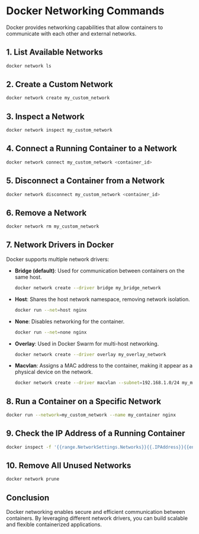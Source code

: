 # Docker Networking Commands

Docker provides networking capabilities that allow containers to communicate with each other and external networks.

## 1. List Available Networks
```sh
docker network ls
```

## 2. Create a Custom Network
```sh
docker network create my_custom_network
```

## 3. Inspect a Network
```sh
docker network inspect my_custom_network
```

## 4. Connect a Running Container to a Network
```sh
docker network connect my_custom_network <container_id>
```

## 5. Disconnect a Container from a Network
```sh
docker network disconnect my_custom_network <container_id>
```

## 6. Remove a Network
```sh
docker network rm my_custom_network
```

## 7. Network Drivers in Docker
Docker supports multiple network drivers:

- **Bridge (default)**: Used for communication between containers on the same host.
  ```sh
  docker network create --driver bridge my_bridge_network
  ```
- **Host**: Shares the host network namespace, removing network isolation.
  ```sh
  docker run --net=host nginx
  ```
- **None**: Disables networking for the container.
  ```sh
  docker run --net=none nginx
  ```
- **Overlay**: Used in Docker Swarm for multi-host networking.
  ```sh
  docker network create --driver overlay my_overlay_network
  ```
- **Macvlan**: Assigns a MAC address to the container, making it appear as a physical device on the network.
  ```sh
  docker network create --driver macvlan --subnet=192.168.1.0/24 my_macvlan_network
  ```

## 8. Run a Container on a Specific Network
```sh
docker run --network=my_custom_network --name my_container nginx
```

## 9. Check the IP Address of a Running Container
```sh
docker inspect -f '{{range.NetworkSettings.Networks}}{{.IPAddress}}{{end}}' <container_id>
```

## 10. Remove All Unused Networks
```sh
docker network prune
```

## Conclusion
Docker networking enables secure and efficient communication between containers. By leveraging different network drivers, you can build scalable and flexible containerized applications.